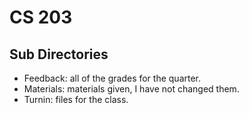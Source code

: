 # CS 203

## Sub Directories
- Feedback: all of the grades for the quarter.
- Materials: materials given, I have not changed them.
- Turnin: files for the class. 
